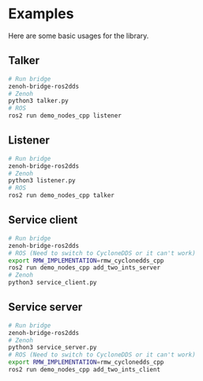 # Examples

Here are some basic usages for the library.

## Talker

```bash
# Run bridge
zenoh-bridge-ros2dds
# Zenoh
python3 talker.py
# ROS
ros2 run demo_nodes_cpp listener
```

## Listener

```bash
# Run bridge
zenoh-bridge-ros2dds
# Zenoh
python3 listener.py
# ROS
ros2 run demo_nodes_cpp talker
```

## Service client

```bash
# Run bridge
zenoh-bridge-ros2dds
# ROS (Need to switch to CycloneDDS or it can't work)
export RMW_IMPLEMENTATION=rmw_cyclonedds_cpp
ros2 run demo_nodes_cpp add_two_ints_server
# Zenoh
python3 service_client.py
```

## Service server

```bash
# Run bridge
zenoh-bridge-ros2dds
# Zenoh
python3 service_server.py
# ROS (Need to switch to CycloneDDS or it can't work)
export RMW_IMPLEMENTATION=rmw_cyclonedds_cpp
ros2 run demo_nodes_cpp add_two_ints_client
```

